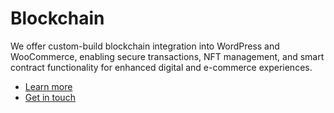# Blockchain

We offer custom-build blockchain integration into WordPress and WooCommerce, enabling secure transactions, NFT management, and smart contract functionality for enhanced digital and e-commerce experiences.

-   [Learn more](https://hashpresspioneers.com/service/blockchain/#page)
-   [Get in touch](https://hashpresspioneers.com/services/blockchain#contact)
